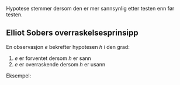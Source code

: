
Hypotese stemmer dersom den er mer sannsynlig etter testen enn før testen.

## Elliot Sobers overraskelsesprinsipp

En observasjon *e* bekrefter hypotesen *h* i den grad:

1. *e* er forventet dersom *h* er sann
2. *e* er overraskende dersom *h* er usann

Eksempel:

